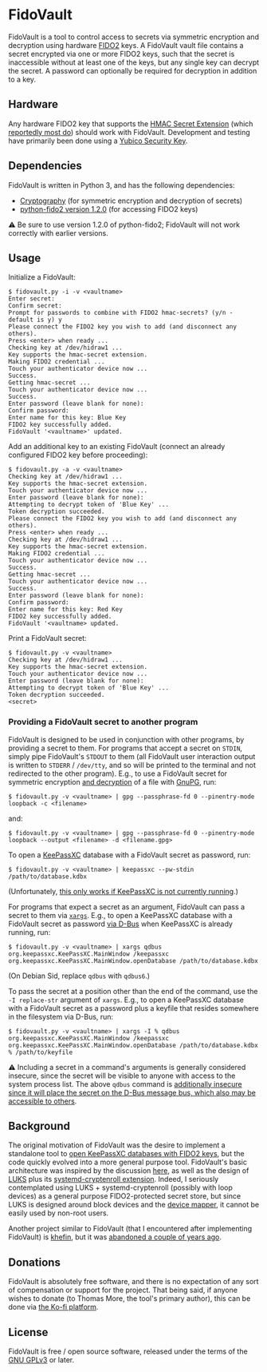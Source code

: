 # FidoVault

FidoVault is a tool to control access to secrets via symmetric encryption and decryption using hardware [FIDO2](https://en.wikipedia.org/wiki/FIDO_Alliance#FIDO2) keys. A FidoVault vault file contains a secret encrypted via one or more FIDO2 keys, such that the secret is inaccessible without at least one of the keys, but any single key can decrypt the secret. A password can optionally be required for decryption in addition to a key.

## Hardware

Any hardware FIDO2 key that supports the [HMAC Secret Extension](https://fidoalliance.org/specs/fido-v2.0-id-20180227/fido-client-to-authenticator-protocol-v2.0-id-20180227.html#sctn-hmac-secret-extension) (which [reportedly most do](https://0pointer.net/blog/unlocking-luks2-volumes-with-tpm2-fido2-pkcs11-security-hardware-on-systemd-248.html)) should work with FidoVault. Development and testing have primarily been done using a [Yubico Security Key](https://www.yubico.com/products/security-key/).

## Dependencies

FidoVault is written in Python 3, and has the following dependencies:

 * [Cryptography](https://github.com/pyca/cryptography) (for symmetric encryption and decryption of secrets)
 * [python-fido2 version 1.2.0](https://github.com/Yubico/python-fido2/releases/tag/1.2.0) (for accessing FIDO2 keys)
 
:warning: Be sure to use version 1.2.0 of python-fido2; FidoVault will not work correctly with earlier versions.

## Usage

Initialize a FidoVault:

```
$ fidovault.py -i -v <vaultname>
Enter secret: 
Confirm secret: 
Prompt for passwords to combine with FIDO2 hmac-secrets? (y/n - default is y) y
Please connect the FIDO2 key you wish to add (and disconnect any others).
Press <enter> when ready ... 
Checking key at /dev/hidraw1 ...
Key supports the hmac-secret extension.
Making FIDO2 credential ... 
Touch your authenticator device now ...
Success.
Getting hmac-secret ... 
Touch your authenticator device now ...
Success.
Enter password (leave blank for none): 
Confirm password: 
Enter name for this key: Blue Key
FIDO2 key successfully added.
FidoVault '<vaultname>' updated.
```

Add an additional key to an existing FidoVault (connect an already configured FIDO2 key before proceeding):

```
$ fidovault.py -a -v <vaultname>
Checking key at /dev/hidraw1 ...
Key supports the hmac-secret extension.
Touch your authenticator device now ...
Enter password (leave blank for none): 
Attempting to decrypt token of 'Blue Key' ...
Token decryption succeeded.
Please connect the FIDO2 key you wish to add (and disconnect any others).
Press <enter> when ready ... 
Checking key at /dev/hidraw1 ...
Key supports the hmac-secret extension.
Making FIDO2 credential ... 
Touch your authenticator device now ...
Success.
Getting hmac-secret ... 
Touch your authenticator device now ...
Success.
Enter password (leave blank for none): 
Confirm password: 
Enter name for this key: Red Key
FIDO2 key successfully added.
FidoVault '<vaultname> updated.
```

Print a FidoVault secret:

```
$ fidovault.py -v <vaultname>
Checking key at /dev/hidraw1 ...
Key supports the hmac-secret extension.
Touch your authenticator device now ...
Enter password (leave blank for none): 
Attempting to decrypt token of 'Blue Key' ...
Token decryption succeeded.
<secret>
```

### Providing a FidoVault secret to another program

FidoVault is designed to be used in conjunction with other programs, by providing a secret to them. For programs that accept a secret on `STDIN`, simply pipe FidoVault's `STDOUT` to them (all FidoVault user interaction output is written to `STDERR` / `/dev/tty`, and so will be printed to the terminal and not redirected to the other program). E.g., to use a FidoVault secret for symmetric encryption [and decryption](https://unix.stackexchange.com/questions/560135/how-to-decrypt-file-that-was-symmetrically-encrypted-using-gpg) of a file with [GnuPG](https://gnupg.org/), run:

```
$ fidovault.py -v <vaultname> | gpg --passphrase-fd 0 --pinentry-mode loopback -c <filename>
```

and:

```
$ fidovault.py -v <vaultname> | gpg --passphrase-fd 0 --pinentry-mode loopback --output <filename> -d <filename.gpg>
```

To open a [KeePassXC](https://keepassxc.org/) database with a FidoVault secret as password, run:

```
$ fidovault.py -v <vaultname> | keepassxc --pw-stdin /path/to/database.kdbx
```

(Unfortunately, [this only works if KeePassXC is not currently running](https://github.com/keepassxreboot/keepassxc/issues/8826).)

For programs that expect a secret as an argument, FidoVault can pass a secret to them via [`xargs`](https://en.wikipedia.org/wiki/Xargs). E.g., to open a KeePassXC database with a FidoVault secret as password [via D-Bus](https://github.com/keepassxreboot/keepassxc/wiki/Using-DBus-with-KeePassXC) when KeePassXC is already running, run:

```
$ fidovault.py -v <vaultname> | xargs qdbus org.keepassxc.KeePassXC.MainWindow /keepassxc org.keepassxc.KeePassXC.MainWindow.openDatabase /path/to/database.kdbx
```

(On Debian Sid, replace `qdbus` with `qdbus6`.)

To pass the secret at a position other than the end of the command, use the `-I replace-str` argument of `xargs`. E.g., to open a KeePassXC database with a FidoVault secret as a password plus a keyfile that resides somewhere in the filesystem via D-Bus, run:

```
$ fidovault.py -v <vaultname> | xargs -I % qdbus org.keepassxc.KeePassXC.MainWindow /keepassxc org.keepassxc.KeePassXC.MainWindow.openDatabase /path/to/database.kdbx % /path/to/keyfile
```

:warning: Including a secret in a command's arguments is generally considered insecure, since the secret will be visible to anyone with access to the system process list. The above `qdbus` command is [additionally insecure since it will place the secret on the D-Bus message bus, which also may be accessible to others](https://github.com/keepassxreboot/keepassxc/issues/8826).

## Background

The original motivation of FidoVault was the desire to implement a standalone tool to [open KeePassXC databases with FIDO2 keys](https://github.com/keepassxreboot/keepassxc/discussions/9506), but the code quickly evolved into a more general purpose tool. FidoVault's basic architecture was inspired by the discussion [here](https://github.com/keepassxreboot/keepassxc/discussions/9506), as well as the design of [LUKS](https://en.wikipedia.org/wiki/Linux_Unified_Key_Setup) plus its [systemd-cryptenroll extension](https://0pointer.net/blog/unlocking-luks2-volumes-with-tpm2-fido2-pkcs11-security-hardware-on-systemd-248.html). Indeed, I seriously contemplated using LUKS + systemd-cryptenroll (possibly with loop devices) as a general purpose FIDO2-protected secret store, but since LUKS is designed around block devices and the [device mapper](https://en.wikipedia.org/wiki/Device_mapper), it cannot be easily used by non-root users.

Another project similar to FidoVault (that I encountered after implementing FidoVault) is [khefin](https://github.com/mjec/khefin), but it was [abandoned a couple of years ago](https://github.com/mjec/khefin/issues/42).

## Donations

FidoVault is absolutely free software, and there is no expectation of any sort of compensation or support for the project. That being said, if anyone wishes to donate (to Thomas More, the tool's primary author), this can be done via [the Ko-fi platform](https://ko-fi.com/thomasmore).

## License

FidoVault is free / open source software, released under the terms of the [GNU GPLv3](https://www.gnu.org/licenses/gpl-3.0.en.html) or later.
